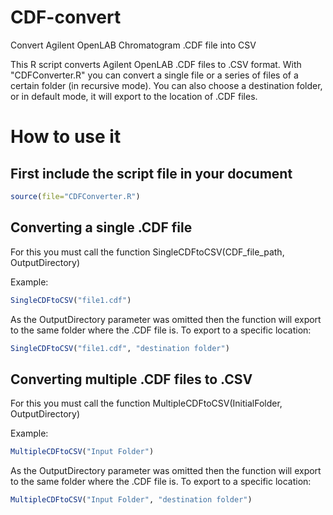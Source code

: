 # CDF-convert
Convert Agilent OpenLAB Chromatogram .CDF file into CSV

This R script converts Agilent OpenLAB .CDF files to .CSV format.
With "CDFConverter.R" you can convert a single file or a series of files of a certain folder (in recursive mode).
You can also choose a destination folder, or in default mode, it will export to the location of .CDF files.

# How to use it

## First include the script file in your document
```R
source(file="CDFConverter.R")
```

## Converting a single .CDF file
For this you must call the function SingleCDFtoCSV(CDF_file_path, OutputDirectory)

Example:
```R
SingleCDFtoCSV("file1.cdf")
```
As the OutputDirectory parameter was omitted then the function will export to the same folder where the .CDF file is.
To export to a specific location:
```R
SingleCDFtoCSV("file1.cdf", "destination folder")
```

## Converting multiple .CDF files to .CSV
For this you must call the function MultipleCDFtoCSV(InitialFolder, OutputDirectory)

Example:
```R
MultipleCDFtoCSV("Input Folder")
```
As the OutputDirectory parameter was omitted then the function will export to the same folder where the .CDF file is.
To export to a specific location:

```R
MultipleCDFtoCSV("Input Folder", "destination folder")
```
